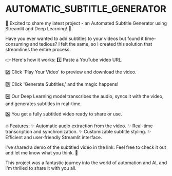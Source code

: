 # AUTOMATIC_SUBTITLE_GENERATOR

🚀 Excited to share my latest project - an Automated Subtitle Generator using Streamlit and Deep Learning! 🎥

Have you ever wanted to add subtitles to your videos but found it time-consuming and tedious? I felt the same, so I created this solution that streamlines the entire process.

👉 Here's how it works:
1️⃣ Paste a YouTube video URL.

2️⃣ Click 'Play Your Video' to preview and download the video.

3️⃣ Click 'Generate Subtitles,' and the magic happens!

4️⃣ Our Deep Learning model transcribes the audio, syncs it with the video, and generates subtitles in real-time.

5️⃣ You get a fully subtitled video ready to share or use.

🔥 Features:
✨ Automatic audio extraction from the video.
✨ Real-time transcription and synchronization.
✨ Customizable subtitle styling.
✨ Efficient and user-friendly Streamlit interface.

I've shared a demo of the subtitled video in the link. Feel free to check it out and let me know what you think. 🤩

This project was a fantastic journey into the world of automation and AI, and I'm thrilled to share it with you all. 

